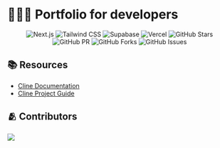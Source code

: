 # 👨🏻‍💻 Portfolio for developers

<div align="center">

  ![Next.js](https://img.shields.io/badge/Next.js-000000?logo=nextdotjs&logoColor=fff&style=flat)
  ![Tailwind CSS](https://img.shields.io/badge/Tailwind%20CSS-06B6D4?logo=tailwindcss&logoColor=fff&style=flat)
  ![Supabase](https://img.shields.io/badge/Supabase-18AB2E?logo=supabase&logoColor=fff&style=flat)
  ![Vercel](https://img.shields.io/badge/Vercel-000000?logo=vercel&logoColor=fff&style=flat)
  ![GitHub Stars](https://img.shields.io/github/stars/moilolon/portfolio)
  ![GitHub PR](https://img.shields.io/github/issues-pr/moilolon/portfolio?label=Pull%20Requests)
  ![GitHub Forks](https://img.shields.io/github/forks/moilolon/portfolio)
  ![GitHub Issues](https://img.shields.io/github/issues/moilolon/portfolio?label=Issues)

</div>

## 📚 Resources

- [Cline Documentation](https://docs.cline.bot)
- [Cline Project Guide](https://github.com/mgesteban/cline_project_guide)

## 🫂 Contributors

<a href="https://github.com/moilolon/portfolio/graphs/contributors">
  <img src="https://contrib.rocks/image?repo=moilolon/portfolio" />
</a>
